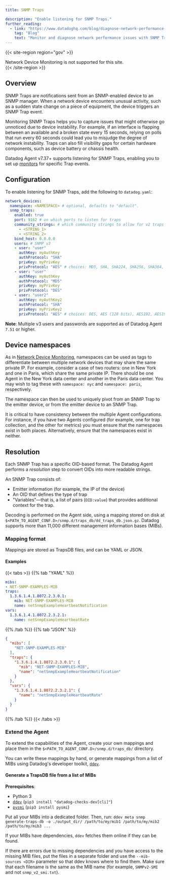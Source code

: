 ```yaml
---
title: SNMP Traps

description: "Enable listening for SNMP Traps."
further_reading:
  - link: "https://www.datadoghq.com/blog/diagnose-network-performance-with-snmp-trap-monitoring/"
    tag: "Blog"
    text: "Monitor and diagnose network performance issues with SNMP Traps"
---
```


{{< site-region region="gov" >}}
<div class="alert alert-warning">Network Device Monitoring is not supported for this site.</div>
{{< /site-region >}}

## Overview

SNMP Traps are notifications sent from an SNMP-enabled device to an SNMP manager. When a network device encounters unusual activity, such as a sudden state change on a piece of equipment, the device triggers an SNMP Trap event.

Monitoring SNMP Traps helps you to capture issues that might otherwise go unnoticed due to device instability. For example, if an interface is flapping between an available and a broken state every 15 seconds, relying on polls that run every 60 seconds could lead you to misjudge the degree of network instability. Traps can also fill visibility gaps for certain hardware components, such as device battery or chassis health.

Datadog Agent v7.37+ supports listening for SNMP Traps, enabling you to set up [monitors][1] for specific Trap events.

## Configuration

To enable listening for SNMP Traps, add the following to `datadog.yaml`:

```yaml
network_devices:
  namespace: <NAMESPACE> # optional, defaults to "default".
  snmp_traps:
    enabled: true
    port: 9162 # on which ports to listen for traps
    community_strings: # which community strings to allow for v2 traps
      - <STRING_1>
      - <STRING_2>
    bind_host: 0.0.0.0
    users: # SNMP v3
    - user: "user"
      authKey: myAuthKey
      authProtocol: "SHA"
      privKey: myPrivKey
      privProtocol: "AES" # choices: MD5, SHA, SHA224, SHA256, SHA384, SHA512
    - user: "user"
      authKey: myAuthKey
      authProtocol: "MD5"
      privKey: myPrivKey
      privProtocol: "DES"
    - user: "user2"
      authKey: myAuthKey2
      authProtocol: "SHA"
      privKey: myPrivKey2
      privProtocol: "AES" # choices: DES, AES (128 bits), AES192, AES192C, AES256, AES256C
```

**Note**: Multiple v3 users and passwords are supported as of Datadog Agent `7.51` or higher.

## Device namespaces

As in [Network Device Monitoring][3], namespaces can be used as tags to differentiate between multiple network devices that may share the same private IP. For example, consider a case of two routers: one in New York and one in Paris, which share the same private IP. There should be one Agent in the New York data center and another in the Paris data center. You may wish to tag these with `namespace: nyc` and `namespace: paris`, respectively.

The namespace can then be used to uniquely pivot from an SNMP Trap to the emitter device, or from the emitter device to an SNMP Trap.

It is critical to have consistency between the multiple Agent configurations. For instance, if you have two Agents configured (for example, one for trap collection, and the other for metrics) you must ensure that the namespaces exist in both places. Alternatively, ensure that the namespaces exist in neither.

## Resolution

Each SNMP Trap has a specific OID-based format. The Datadog Agent performs a _resolution_ step to convert OIDs into more readable strings.

An SNMP Trap consists of:
- Emitter information (for example, the IP of the device)
- An OID that defines the type of trap
- "Variables"—that is, a list of pairs (`OID:value`) that provides additional context for the trap.

Decoding is performed on the Agent side, using a mapping stored on disk at `$<PATH_TO_AGENT_CONF.D>/snmp.d/traps_db/dd_traps_db.json.gz`. Datadog supports more than 11,000 different management information bases (MIBs).

### Mapping format

Mappings are stored as TrapsDB files, and can be YAML or JSON.

#### Examples

{{< tabs >}}
{{% tab "YAML" %}}
```yaml
mibs:
- NET-SNMP-EXAMPLES-MIB
traps:
  1.3.6.1.4.1.8072.2.3.0.1:
    mib: NET-SNMP-EXAMPLES-MIB
    name: netSnmpExampleHeartbeatNotification
vars:
  1.3.6.1.4.1.8072.2.3.2.1:
    name: netSnmpExampleHeartbeatRate
```
{{% /tab %}}
{{% tab "JSON" %}}
```json
{
  "mibs": [
    "NET-SNMP-EXAMPLES-MIB"
  ],
  "traps": {
    "1.3.6.1.4.1.8072.2.3.0.1": {
      "mib": "NET-SNMP-EXAMPLES-MIB",
      "name": "netSnmpExampleHeartbeatNotification"
    }
  },
  "vars": {
    "1.3.6.1.4.1.8072.2.3.2.1": {
      "name": "netSnmpExampleHeartbeatRate"
    }
  }
}
```
{{% /tab %}}
{{< /tabs >}}

### Extend the Agent

To extend the capabilities of the Agent, create your own mappings and place them in the `$<PATH_TO_AGENT_CONF.D>/snmp.d/traps_db/` directory.

You can write these mappings by hand, or generate mappings from a list of MIBs using Datadog's developer toolkit, [`ddev`][4].

#### Generate a TrapsDB file from a list of MIBs

**Prerequisites**:
- Python 3
- [`ddev`][4] (`pip3 install "datadog-checks-dev[cli]"`)
- [`pysmi`][5] (`pip3 install pysmi`)

Put all your MIBs into a dedicated folder. Then, run:
`ddev meta snmp generate-traps-db -o ./output_dir/ /path/to/my/mib1 /path/to/my/mib2 /path/to/my/mib3 ...`

If your MIBs have dependencies, `ddev` fetches them online if they can be found.

If there are errors due to missing dependencies and you have access to the missing MIB files, put the files in a separate folder and use the `--mib-sources <DIR>` parameter so that ddev knows where to find them. Make sure that each filename is the same as the MIB name (for example, `SNMPv2-SMI` and not `snmp_v2_smi.txt`).




[1]: /monitors/
[2]: /help/
[3]: /network_monitoring/devices
[4]: /developers/integrations/python
[5]: https://pypi.org/project/pysmi/
